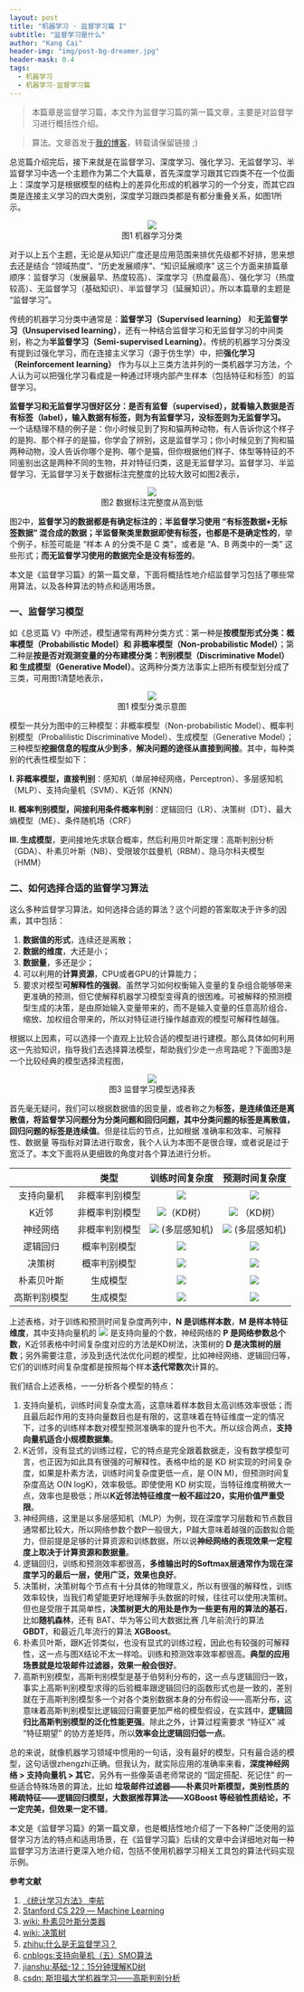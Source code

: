 ```yaml
---
layout: post
title: "机器学习 · 监督学习篇 I"
subtitle: "监督学习是什么"
author: "Kang Cai"
header-img: "img/post-bg-dreamer.jpg"
header-mask: 0.4
tags:
  - 机器学习
  - 机器学习·监督学习篇
---
```


> 本篇章是监督学习篇，本文作为监督学习篇的第一篇文章，主要是对监督学习进行概括性介绍。

> 算法。文章首发于[我的博客](https://kangcai.github.io/)，转载请保留链接 ;)

总览篇介绍完后，接下来就是在监督学习、深度学习、强化学习、无监督学习、半监督学习中选一个主题作为第二个大篇章，首先深度学习跟其它四类不在一个位面上：深度学习是根据模型的结构上的差异化形成的机器学习的一个分支，而其它四类是连接主义学习的四大类别，深度学习跟四类都是有都分重叠关系，如图1所示。

<center>
<img src="https://kangcai.github.io/img/in-post/post-ml/learning classification2.png"/>
</center>
<center>图1 机器学习分类</center>

对于以上五个主题，无论是从知识广度还是应用范围来排优先级都不好排，思来想去还是结合 “领域热度”、“历史发展顺序”、“知识延展顺序” 这三个方面来排篇章顺序：监督学习（发展最早、热度较高）、深度学习（热度最高）、强化学习（热度较高）、无监督学习（基础知识）、半监督学习（延展知识）。所以本篇章的主题是 “监督学习”。

传统的机器学习分类中通常是：**监督学习（Supervised learning）** 和**无监督学习（Unsupervised learning）**，还有一种结合监督学习和无监督学习的中间类别，称之为**半监督学习（Semi-supervised Learning）**。传统的机器学习分类没有提到过强化学习，而在连接主义学习（源于仿生学）中，把**强化学习（Reinforcement learning）** 作为与以上三类方法并列的一类机器学习方法，个人认为可以把强化学习看成是一种通过环境内部产生样本（包括特征和标签）的监督学习。

**监督学习和无监督学习很好区分：是否有监督（supervised），就看输入数据是否有标签（label），输入数据有标签，则为有监督学习，没标签则为无监督学习。** 一个话糙理不糙的例子是：你小时候见到了狗和猫两种动物，有人告诉你这个样子的是狗、那个样子的是猫，你学会了辨别，这是监督学习；你小时候见到了狗和猫两种动物，没人告诉你哪个是狗、哪个是猫，但你根据他们样子、体型等特征的不同鉴别出这是两种不同的生物，并对特征归类，这是无监督学习。监督学习、半监督学习、无监督学习关于数据标注完整度的比较大致可如图2表示，

<center>
<img src="https://kangcai.github.io/img/in-post/post-ml/learning classification.png"/>
</center>
<center>图2 数据标注完整度从高到低</center>

图2中，**监督学习的数据都是有确定标注的**；**半监督学习使用 “有标签数据+无标签数据” 混合成的数据；半监督聚类里数据即使有标签，也都是不是确定性的**，举个例子，标签可能是 “样本 A 的分类不是 C 类”，或者是 “A、B 两类中的一类” 这些形式；**而无监督学习使用的数据完全是没有标签的**。

本文是《监督学习篇》的第一篇文章，下面将概括性地介绍监督学习包括了哪些常用算法，以及各种算法的特点和适用场景。

### 一、监督学习模型

如《总览篇 V》中所述，模型通常有两种分类方式：第一种是**按模型形式分类：概率模型（Probabilistic Model）和 非概率模型（Non-probabilistic Model）**；第二种是**按是否对观测变量的分布建模分类：判别模型（Discriminative Model）和 生成模型（Generative Model）**。这两种分类方法事实上把所有模型划分成了三类，可用图1清楚地表示，

<center>
<img src="https://kangcai.github.io/img/in-post/post-ml/Model classification.png"/>
</center>
<center>图1 模型分类示意图</center>

模型一共分为图中的三种模型：非概率模型（Non-probabilistic Model）、概率判别模型（Probalilistic Discriminative Model）、生成模型（Generative Model）；三种模型**挖掘信息的程度从少到多**，**解决问题的途径从直接到间接**。其中，每种类别的代表性模型如下：

**I. 非概率模型，直接判别**：感知机（单层神经网络，Perceptron）、多层感知机（MLP）、支持向量机（SVM）、K近邻（KNN）

**II. 概率判别模型，间接利用条件概率判别**：逻辑回归（LR）、决策树（DT）、最大熵模型（ME）、条件随机场（CRF）

**III. 生成模型**，更间接地先求联合概率，然后利用贝叶斯定理：高斯判别分析（GDA）、朴素贝叶斯（NB）、受限玻尔兹曼机（RBM）、隐马尔科夫模型（HMM）

### 二、如何选择合适的监督学习算法

这么多种监督学习算法，如何选择合适的算法？这个问题的答案取决于许多的因素，其中包括：

1. **数据值的形式**，连续还是离散；
2. **数据的维度**，大还是小；
3. **数据量**，多还是少；
3. 可以利用的**计算资源**，CPU或者GPU的计算能力；
4. 要求对模型**可解释性的强弱**。虽然学习如何权衡输入变量的复杂组合能够带来更准确的预测，但它使解释机器学习模型变得真的很困难。可被解释的预测模型生成的决策，是由原始输入变量带来的，而不是输入变量的任意高阶组合、缩放、加权组合带来的，所以对特征进行操作越直观的模型可解释性越强。

根据以上因素，可以选择一个直观上比较合适的模型进行建模。那么具体如何利用这一先验知识，指导我们去选择算法模型，帮助我们少走一点弯路呢？下面图3是一个比较经典的模型选择流程图，

<center>
<img src="https://kangcai.github.io/img/in-post/post-ml/supervised learning model cheeting sheet.png"/>
</center>
<center>图3 监督学习模型选择表</center>

首先毫无疑问，我们可以根据数据值的因变量，或者称之为**标签，是连续值还是离散值，将监督学习问题分为分类问题和回归问题，其中分类问题的标签是离散值，回归问题的标签是连续值**。但是往后的节点，比如根据 准确率和效率、可解释性、数据量 等指标对算法进行取舍，我个人认为本图不是很合理，或者说是过于宽泛了。本文下面将从更细致的角度对各个算法进行分析。

|  | 类型 | 训练时间复杂度 | 预测时间复杂度 |
| :-----------:| :----------: |:----------: | :----------: | 
| 支持向量机 | 非概率判别模型 | <img src="https://latex.codecogs.com/gif.latex?O(N^2M)~O(N^3M)" /> | <img src="https://latex.codecogs.com/gif.latex?O(N_{sv}M)" /> |
| K近邻 | 非概率判别模型 | <img src="https://latex.codecogs.com/gif.latex?O(NM\ logN)" />（KD树） | <img src="https://latex.codecogs.com/gif.latex?O((N^{1-\frac{1}{M}}+K)M)" /> （KD树）|
| 神经网络 | 非概率判别模型 | <img src="https://latex.codecogs.com/gif.latex?O(NP)" /> (多层感知机) |  <img src="https://latex.codecogs.com/gif.latex?O(P)" /> (多层感知机) |
| 逻辑回归 | 概率判别模型 | <img src="https://latex.codecogs.com/gif.latex?O(NM)" /> | <img src="https://latex.codecogs.com/gif.latex?O(M)" />  |
| 决策树 |  概率判别模型 | <img src="https://latex.codecogs.com/gif.latex?O(NMD)" /> | <img src="https://latex.codecogs.com/gif.latex?O(D)" /> |
| 朴素贝叶斯 |  生成模型 | <img src="https://latex.codecogs.com/gif.latex?O(NM)" /> | <img src="https://latex.codecogs.com/gif.latex?O(M)" /> |
| 高斯判别模型 | 生成模型 | <img src="https://latex.codecogs.com/gif.latex?O(NM^2)" /> |  <img src="https://latex.codecogs.com/gif.latex?O(M^2)" /> |

上述表格，对于训练和预测时间复杂度两列中，**N 是训练样本数**，**M 是样本特征维度**，其中支持向量机的 <img src="https://latex.codecogs.com/gif.latex?N_{sv}" /> 是支持向量的个数，神经网络的 **P 是网络参数总个数**，K近邻表格中时间复杂度对应的方法是KD树法，决策树的 **D 是决策树的层数**；另外需要注意，涉及到迭代法优化问题的模型，比如神经网络、逻辑回归等，它们的训练时间复杂度都是按照每个样本**迭代常数次**计算的。

我们结合上述表格，一一分析各个模型的特点：

1. 支持向量机，训练时间复杂度太高，这意味着样本数目太高训练效率很低；而且最后起作用的支持向量数目也是有限的，这意味着在特征维度一定的情况下，过多的训练样本数对模型预测准确率的提升也不大。所以综合两点，**支持向量机适合小规模数据集**。
2. K近邻，没有显式的训练过程，它的特点是完全跟着数据走，没有数学模型可言，也正因为如此具有很强的可解释性。表格中给的是 KD 树实现的时间复杂度，如果是朴素方法，训练时间复杂度更低一点，是 O(N M)，但预测时间复杂度高达 O(N logK)，效率极低。即使使用 KD 树实现，当特征维度稍微大一点，效率也是极低；所以**K近邻法特征维度一般不超过20，实用价值严重受限**。
3. 神经网络，这里是以多层感知机（MLP）为例，现在深度学习层数和节点数目通常都比较大，所以网络参数个数P一般很大，P越大意味着越强的函数拟合能力，但前提是足够的计算资源和训练数据，所以说**神经网络的表现效果一定程度上取决于计算资源和数据量**。
4. 逻辑回归，训练和预测效率都很高，**多维输出时的Softmax层通常作为现在深度学习的最后一层，使用广泛，效果也良好**。
5. 决策树，决策树每个节点有十分具体的物理意义，所以有很强的解释性，训练效率较快，当我们希望能更好地理解手头数据的时候，往往可以使用决策树。但也是受限于其简单性，**决策树更大的用处是作为一些更有用的算法的基石**，比如**随机森林**，还有 BAT、华为等公司大数据比赛 几年前流行的算法 **GBDT**，和最近几年流行的算法 **XGBoost**。
6. 朴素贝叶斯，跟K近邻类似，也没有显式的训练过程，因此也有较强的可解释性，这一点与图X结论不太一样哈。训练和预测效率效率都很高。**典型的应用场景就是垃圾邮件过滤器，效果一般会很好**。
7. 高斯判别模型，高斯判别模型是基于伯努利分布的，这一点与逻辑回归一致，事实上高斯判别模型求得的后验概率跟逻辑回归的函数形式也是一致的，差别就在于高斯判别模型多一个对各个类别数据本身的分布假设——高斯分布，这意味着高斯判别模型比逻辑回归需要更加严格的模型假设，在实践中，**逻辑回归比高斯判别模型的泛化性能更强**。除此之外，计算过程需要求 “特征X” 减 “特征期望” 的协方差矩阵，所以**效率会比逻辑回归低一点**。

总的来说，就像机器学习领域中惯用的一句话，没有最好的模型，只有最合适的模型，这句话很zhengzhi正确。但我认为，就实际应用的准确率来看，**深度神经网络 > 支持向量机 > 其它**，另外有一些像英语老师常说的 “固定搭配、死记住” 的一些适合特殊场景的算法，比如 **垃圾邮件过滤器——朴素贝叶斯模型，类别性质的稀疏特征——逻辑回归模型，大数据推荐算法——XGBoost 等经验性质结论，不一定完美，但效果一定不错**。

本文是《监督学习篇》的第一篇文章，也是概括性地介绍了一下各种广泛使用的监督学习方法的特点和适用场景，在《监督学习篇》后续的文章中会详细地对每一种监督学习方法进行更深入地介绍，包括不使用机器学习相关工具包的算法代码实现示例。

**参考文献**

1. [《统计学习方法》 李航](https://book.douban.com/subject/10590856/)
2. [Stanford CS 229 ― Machine Learning](https://stanford.edu/~shervine/teaching/cs-229.html)
3. [wiki: 朴素贝叶斯分类器](https://zh.wikipedia.org/wiki/%E6%9C%B4%E7%B4%A0%E8%B4%9D%E5%8F%B6%E6%96%AF%E5%88%86%E7%B1%BB%E5%99%A8)
4. [wiki: 决策树](https://zh.wikipedia.org/wiki/%E5%86%B3%E7%AD%96%E6%A0%91)
5. [zhihu:什么是无监督学习？](https://www.zhihu.com/question/23194489)
6. [cnblogs:支持向量机（五）SMO算法](http://www.cnblogs.com/jerrylead/archive/2011/03/18/1988419.html)
7. [jianshu:基础-12：15分钟理解KD树](https://www.jianshu.com/p/ffe52db3e12b)
8. [csdn: 斯坦福大学机器学习——高斯判别分析](https://blog.csdn.net/linkin1005/article/details/39054023)
